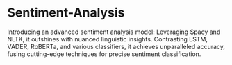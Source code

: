 # Sentiment-Analysis
Introducing an advanced sentiment analysis model: Leveraging Spacy and NLTK, it outshines with nuanced linguistic insights. Contrasting LSTM, VADER, RoBERTa, and various classifiers, it achieves unparalleled accuracy, fusing cutting-edge techniques for precise sentiment classification.

